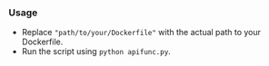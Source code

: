 
### Usage

- Replace `"path/to/your/Dockerfile"` with the actual path to your Dockerfile.
- Run the script using `python apifunc.py`.

